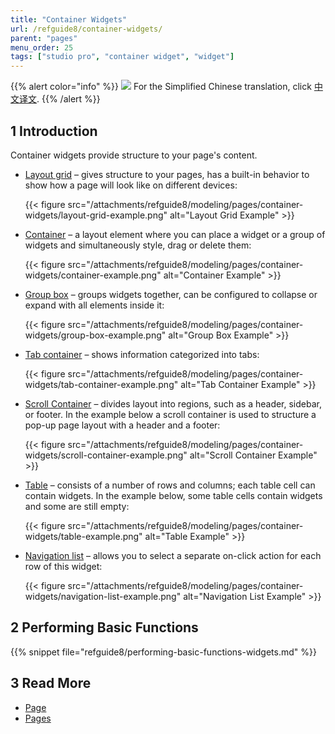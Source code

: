 ```yaml
---
title: "Container Widgets"
url: /refguide8/container-widgets/
parent: "pages"
menu_order: 25
tags: ["studio pro", "container widget", "widget"]
---
```


{{% alert color="info" %}}
<img src="/attachments/china.png" class="d-inline-block" /> For the Simplified Chinese translation, click [中文译文](https://cdn.mendix.tencent-cloud.com/documentation/refguide8/container-widgets.pdf).
{{% /alert %}}

## 1 Introduction

Container widgets provide structure to your page's content.

* [Layout grid](/refguide8/layout-grid/) – gives structure to your pages, has a built-in behavior to show how a page will look like on different devices:

    {{< figure src="/attachments/refguide8/modeling/pages/container-widgets/layout-grid-example.png" alt="Layout Grid Example" >}}

* [Container](/refguide8/container/) – a layout element where you can place a widget or a group of widgets and simultaneously style, drag or delete them:

    {{< figure src="/attachments/refguide8/modeling/pages/container-widgets/container-example.png" alt="Container Example" >}}

* [Group box](/refguide8/group-box/) – groups widgets together, can be configured to collapse or expand with all elements inside it:

    {{< figure src="/attachments/refguide8/modeling/pages/container-widgets/group-box-example.png" alt="Group Box Example" >}}

* [Tab container](/refguide8/tab-container/) – shows information categorized into tabs:

    {{< figure src="/attachments/refguide8/modeling/pages/container-widgets/tab-container-example.png" alt="Tab Container Example" >}}

* [Scroll Container](/refguide8/scroll-container/) – divides layout into regions, such as a header, sidebar, or footer. In the example below a scroll container is used to structure a pop-up page layout with a header and a footer:

    {{< figure src="/attachments/refguide8/modeling/pages/container-widgets/scroll-container-example.png" alt="Scroll Container Example" >}}

* [Table](/refguide8/table/) – consists of a number of rows and columns; each table cell can contain widgets. In the example below, some table cells contain widgets and some are still empty:

    {{< figure src="/attachments/refguide8/modeling/pages/container-widgets/table-example.png" alt="Table Example" >}}

* [Navigation list](/refguide8/navigation-list/) – allows you to select a separate on-click action for each row of this widget:

    {{< figure src="/attachments/refguide8/modeling/pages/container-widgets/navigation-list-example.png" alt="Navigation List Example" >}}

## 2 Performing Basic Functions

{{% snippet file="refguide8/performing-basic-functions-widgets.md" %}}

## 3 Read More

* [Page](/refguide8/page/)
* [Pages](/refguide8/pages/)